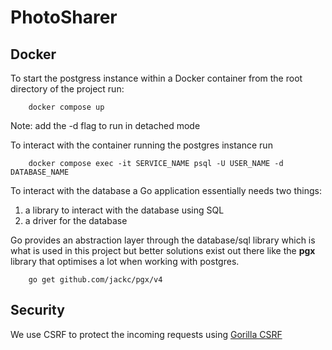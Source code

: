 # PhotoSharer

## Docker 

To start the postgress instance within a Docker container from the root directory of the project run:

```shell
    docker compose up
```

Note: add the -d flag to run in detached mode

To interact with the container running the postgres instance run 

```shell
    docker compose exec -it SERVICE_NAME psql -U USER_NAME -d DATABASE_NAME
```

To interact with the database a Go application essentially needs two things: 

1. a library to interact with the database using SQL
2. a driver for the database 

Go provides an abstraction layer through the database/sql library which is what is used in this project but better solutions exist out there like the **pgx** library that optimises a lot when working with postgres.

```shell
    go get github.com/jackc/pgx/v4
```

## Security 

We use CSRF to protect the incoming requests using [Gorilla CSRF](https://github.com/gorilla/csrf)
